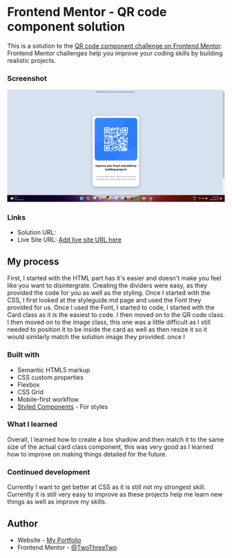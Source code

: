 # Frontend Mentor - QR code component solution

This is a solution to the [QR code component challenge on Frontend Mentor](https://www.frontendmentor.io/challenges/qr-code-component-iux_sIO_H). Frontend Mentor challenges help you improve your coding skills by building realistic projects. 

### Screenshot


![](/images/solution.jpg)

### Links

- Solution URL: [](https://twothreetwo.github.io/QR-code-component/)
- Live Site URL: [Add live site URL here](https://twothreetwo.github.io/QR-code-component/)

## My process
First, I started with the HTML part has it's easier and doesn't make you feel like you want to disintergrate.
Creating the dividers were easy, as they provided the code for you as well as the styling. 
Once I started with the CSS, I first looked at the styleguide.md page and used the Font they provided for us.
Once I used the Font, I started to code, I started with the Card class as it is the easiest to code.
I then moved on to the QR code class.
I then moved on to the image class, this one was a little difficult as I still needed to position it to be inside
the card as well as then resize it so it would similarly match the solution image they provided.
once I 

### Built with

- Semantic HTML5 markup
- CSS custom properties
- Flexbox
- CSS Grid
- Mobile-first workflow
- [Styled Components](https://styled-components.com/) - For styles


### What I learned

Overall, I learned how to create a box shadow and then match it to the same size of the actual card class component, this was very good as I learned how to improve on making things detailed for the future.



### Continued development

Currently I want to get better at CSS as it is still not my strongest skill. Currently it is still very easy to improve as these projects help me learn new things as well as improve my skills. 

## Author

- Website - [My Portfolio](https://twoonetwo.netlify.app/)
- Frontend Mentor - [@TwoThreeTwo](https://www.frontendmentor.io/profile/TwoThreeTwo)
